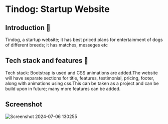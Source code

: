 # Tindog: Startup Website

## Introduction 🌟
Tindog, a startup website; it has best priced plans for entertainment of dogs of different breeds; it has matches, messeges etc



## Tech stack and features 🚀
Tech stack: Bootstrap is used and CSS animations are added.The website will have separate sections for title, features, testimonial, pricing, footer, along with animations using css.This can be taken as a project and can be build upon in future; many more features can be added.


## Screenshot

![Screenshot 2024-07-06 130255](https://github.com/Arushi-N4/METAVERSE/assets/145531852/deb85470-1b58-43e3-9232-2d8b1381c886)

